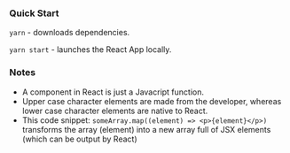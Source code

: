 ### Quick Start
`yarn` - downloads dependencies.

`yarn start` - launches the React App locally.

### Notes
- A component in React is just a Javacript function.
- Upper case character elements are made from the developer, whereas lower case character elements are native to React.
- This code snippet: `someArray.map((element) => <p>{element}</p>)` transforms the array (element) into a new array full of JSX elements (which can be output by React)